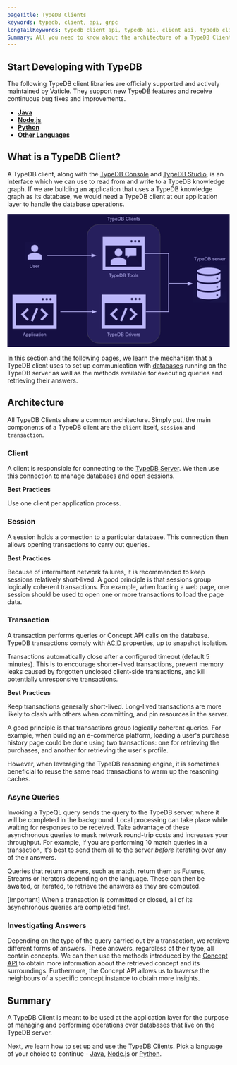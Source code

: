 ```yaml
---
pageTitle: TypeDB Clients
keywords: typedb, client, api, grpc
longTailKeywords: typedb client api, typedb api, client api, typedb client architecture, typedb session, typedb transaction
Summary: All you need to know about the architecture of a TypeDB Client.
---
```


## Start Developing with TypeDB

The following TypeDB client libraries are officially supported and actively maintained by Vaticle. They support new
TypeDB features and receive continuous bug fixes and improvements.

- [**Java**](../02-clients/03-java.md)
- [**Node.js**](../02-clients/05-nodejs.md)
- [**Python**](../02-clients/04-python.md)
- [**Other Languages**](../02-clients/06-other-languages.md)

## What is a TypeDB Client?
A TypeDB client, along with the [TypeDB Console](../02-console/01-console.md) and [TypeDB Studio](../07-studio/00-overview.md), 
is an interface which we can use to read from and write to a TypeDB knowledge graph. If we are building an application 
that uses a TypeDB knowledge graph as its database, we would need a TypeDB client at our application layer to handle the 
database operations.

![Structure of a TypeDB Client Application](../images/client-api/client-server-comms.png)

In this section and the following pages, we learn the mechanism that a TypeDB client uses to set up communication with [databases](../06-management/01-database.md) running on the TypeDB server as well as the methods available for executing queries and retrieving their answers.

## Architecture
All TypeDB Clients share a common architecture. Simply put, the main components of a TypeDB client are the `client` 
itself, `session` and `transaction`.

### Client
A client is responsible for connecting to the [TypeDB Server](/docs/typedb/install-and-run#start-the-typedb-server). We then use this connection to manage databases and open sessions. 

**Best Practices**

Use one client per application process.

### Session
A session holds a connection to a particular database. This connection then allows opening transactions to carry out queries. 

**Best Practices**

Because of intermittent network failures, it is recommended to keep sessions relatively short-lived. 
A good principle is that sessions group logically coherent transactions. For example, when loading a web page, one session should be used to open one or more transactions to load the page data.

### Transaction
A transaction performs queries or Concept API calls on the database. TypeDB transactions comply with [ACID](../06-management/02-acid.md) properties, up to snapshot isolation. 

Transactions automatically close after a configured timeout (default 5 minutes). This is to encourage shorter-lived transactions,
prevent memory leaks caused by forgotten unclosed client-side transactions, and kill potentially unresponsive transactions.

**Best Practices**

Keep transactions generally short-lived. Long-lived transactions are more likely to clash with others when committing, and pin resources in the server.

A good principle is that transactions group logically coherent queries. For example, when building an e-commerce platform, loading a user's purchase history page could be done using two transactions: one for retrieving the purchases, and another for retrieving the user's profile.

However, when leveraging the TypeDB reasoning engine, it is sometimes beneficial to reuse the same read transactions to warm up the reasoning caches.

### Async Queries
Invoking a TypeQL query sends the query to the TypeDB server, where it will be completed in the background. Local processing can take place while waiting for responses to be received. Take advantage of these asynchronous queries to mask network round-trip costs and increases your throughput. For example, if you are performing 10 match queries in a transaction, it's best to send them all to the server _before_ iterating over any of their answers.

Queries that return answers, such as [match](../11-query/01-match-clause.md), return them as Futures, Streams or Iterators depending on the language. These can then be awaited, or iterated, to retrieve the answers as they are computed.

<div class="note">
[Important]
When a transaction is committed or closed, all of its asynchronous queries are completed first.
</div>

### Investigating Answers
Depending on the type of the query carried out by a transaction, we retrieve different forms of answers. These answers, regardless of their type, all contain concepts. We can then use the methods introduced by the [Concept API](../04-concept-api/00-overview.md) to obtain more information about the retrieved concept and its surroundings. Furthermore, the Concept API allows us to traverse the neighbours of a specific concept instance to obtain more insights.

## Summary
A TypeDB Client is meant to be used at the application layer for the purpose of managing and performing operations over databases that live on the TypeDB server.

Next, we learn how to set up and use the TypeDB Clients. Pick a language of your choice to continue - [Java](../02-clients/03-java.md), [Node.js](../02-clients/05-nodejs.md) or [Python](../02-clients/04-python.md).
